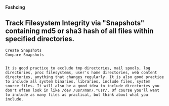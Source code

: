 #### Fashcing

## Track Filesystem Integrity via "Snapshots" containing md5 or sha3 hash of all files within specified directories.
    Create Snapshots    
    Compare Snapshots


    It is good practice to exclude tmp directories, mail spools, log directories, proc filesystems, user's home directories, web content directories, anything that changes regularly. It is also good practice to include all system binaries, libraries, include files, system source files. It will also be a good idea to include directories you don't often look in like /dev /usr/man/.*usr/. Of course you'll want to include as many files as practical, but think about what you include.  
